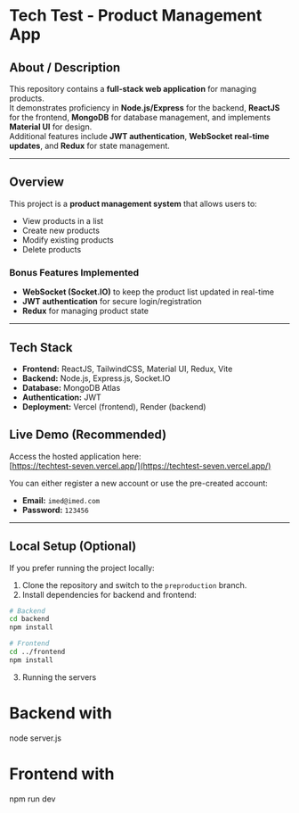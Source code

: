 # Tech Test - Product Management App

## About / Description

This repository contains a **full-stack web application** for managing products.  
It demonstrates proficiency in **Node.js/Express** for the backend, **ReactJS** for the frontend, **MongoDB** for database management, and implements **Material UI** for design.  
Additional features include **JWT authentication**, **WebSocket real-time updates**, and **Redux** for state management.  

---

## Overview

This project is a **product management system** that allows users to:

- View products in a list  
- Create new products  
- Modify existing products  
- Delete products  

### Bonus Features Implemented

- **WebSocket (Socket.IO)** to keep the product list updated in real-time  
- **JWT authentication** for secure login/registration  
- **Redux** for managing product state  

---
## Tech Stack
- **Frontend:** ReactJS, TailwindCSS, Material UI, Redux, Vite  
- **Backend:** Node.js, Express.js, Socket.IO  
- **Database:** MongoDB Atlas  
- **Authentication:** JWT  
- **Deployment:** Vercel (frontend), Render (backend)



## Live Demo (Recommended)

Access the hosted application here:  
[https://techtest-seven.vercel.app/](https://techtest-seven.vercel.app/)

You can either register a new account or use the pre-created account:  

- **Email:** `imed@imed.com`  
- **Password:** `123456`  

---

## Local Setup (Optional)

If you prefer running the project locally:

1. Clone the repository and switch to the `preproduction` branch.  
2. Install dependencies for backend and frontend:

```bash
# Backend
cd backend
npm install

# Frontend
cd ../frontend
npm install
```

3. Running the servers
# Backend with
node server.js

# Frontend with
npm run dev
